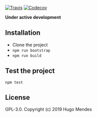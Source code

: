 [![Travis](https://img.shields.io/travis/bitstreamy/bitstreamy.svg)](https://travis-ci.org/bitstreamy/bitstreamy)
[![Codecov](https://img.shields.io/codecov/c/github/bitstreamy/bitstreamy.svg)](https://codecov.io/gh/bitstreamy/bitstreamy)

**Under active development**

## Installation

- Clone the project
- `npm run bootstrap`
- `npm run build`

## Test the project

`npm test`

## License

GPL-3.0. Copyright (c) 2019 Hugo Mendes
